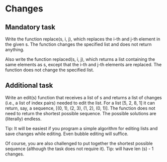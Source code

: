 # Changes
## Mandatory task
Write the function replace(s, i, j), which replaces the i-th and j-th element in the given s. The function changes the specified list and does not return anything.

Also write the function replaced(s, i, j), which returns a list containing the same elements as s, except that the i-th and j-th elements are replaced. The function does not change the specified list.

## Additional task
Write an edit(s) function that receives a list of s and returns a list of changes (i.e., a list of index pairs) needed to edit the list. For a list [5, 2, 8, 1] it can return, say, a sequence, [(0, 1), (2, 3), (1, 2), (0, 1)]. The function does not need to return the shortest possible sequence. The possible solutions are (literally) endless.

Tip: It will be easiest if you program a simple algorithm for editing lists and save changes while editing. Even bubble editing will suffice.

Of course, you are also challenged to put together the shortest possible sequence (although the task does not require it). Tip: will have len (s) - 1 changes.

